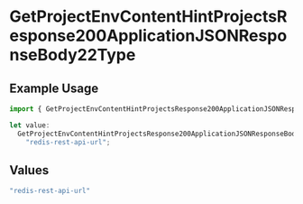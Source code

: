 # GetProjectEnvContentHintProjectsResponse200ApplicationJSONResponseBody22Type

## Example Usage

```typescript
import { GetProjectEnvContentHintProjectsResponse200ApplicationJSONResponseBody22Type } from "@vercel/sdk/models/operations/getprojectenv.js";

let value:
  GetProjectEnvContentHintProjectsResponse200ApplicationJSONResponseBody22Type =
    "redis-rest-api-url";
```

## Values

```typescript
"redis-rest-api-url"
```